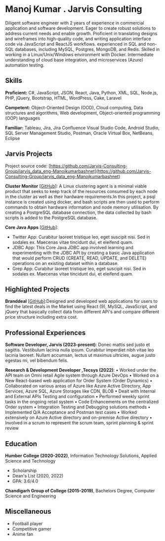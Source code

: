 # Manoj Kumar . Jarvis Consulting

Diligent software engineer with 2 years of experience in commercial application and software development. Eager to create robust solutions to address current needs and enable growth. Proficient in translating designs and wireframes into high-quality code, and writing application interface code via JavaScript and ReactJS workflows. experienced in SQL and non-SQL databases, including MySQL, Postgres, MongoDB, and Redis. Skilled in working in a Linux/Unix/Windows environment with Docker. Intermediate understanding of cloud base integration, and microservices (Azure) automation testing.

## Skills

**Proficient:**  C#, JavaScript, JSON, React, Java, Python, XML, SQL, Node.js, PHP, jQuery, Bootstrap, HTML, WordPress, Cake, Laravel

**Competent:** Object-Oriented Design (OOD), Cloud computing, Data structures and algorithms, Web development, Object-oriented programming (OOP) languages

**Familiar:**  Tableau, Jira, Jira Confluence Visual Studio Code, Android Studio, SQL Server Management Studio, Postman, Oracle Virtual Box, NetBeans, Eclipse

## Jarvis Projects

Project source code: [https://github.com/Jarvis-Consulting-Group/jarvis_data_eng-Manojkumarbashnet](https://github.com/Jarvis-Consulting-Group/jarvis_data_eng-Manojkumarbashnet)


**Cluster Monitor** [[GitHub](https://github.com/Jarvis-Consulting-Group/jarvis_data_eng-Manojkumarbashnet/tree/master/linux_sql)]: A Linux clustering agent is a minimal viable product that seeks to keep track of the resources consumed by each node in the cluster as well as their hardware requirements.In this project, a psql instance is created using docker, and bash scripts are then used to perform commands to obtain hardware information and node memory utilisation.
By creating a PostgreSQL database connection, the data collected by bash scripts is added to the PostgreSQL database.

**Core Java Apps** [[GitHub](https://github.com/Jarvis-Consulting-Group/jarvis_data_eng-Manojkumarbashnet/tree/master/core_java)]:
      
  - Twitter App: Curabitur laoreet tristique leo, eget suscipit nisi. Sed in sodales ex. Maecenas vitae tincidunt dui, et eleifend quam.
  - JDBC App: This Core Java JDBC app involved learning and experimenting with the JDBC API by creating a basic 
Java application that would perform CRUD (CREATE, READ, UPDATE, and DELETE) operations on an existing dataset within a database. 
  - Grep App: Curabitur laoreet tristique leo, eget suscipit nisi. Sed in sodales ex. Maecenas vitae tincidunt dui, et eleifend quam.

<!-- **Springboot App** [[GitHub](https://github.com/Jarvis-Consulting-Group/jarvis_data_eng-Manojkumarbashnet/tree/master/springboot)]: Not Started

**Python Data Analytics** [[GitHub](https://github.com/Jarvis-Consulting-Group/jarvis_data_eng-Manojkumarbashnet/tree/master/python_data_anlytics)]: Not Started

**Hadoop** [[GitHub](https://github.com/Jarvis-Consulting-Group/jarvis_data_eng-Manojkumarbashnet/tree/master/hadoop)]: Not Started

**Spark** [[GitHub](https://github.com/Jarvis-Consulting-Group/jarvis_data_eng-Manojkumarbashnet/tree/master/spark)]: Not Started

**Cloud/DevOps** [[GitHub](https://github.com/Jarvis-Consulting-Group/jarvis_data_eng-Manojkumarbashnet/tree/master/cloud_devops)]: Not Started -->


## Highlighted Projects
**Branddeal** [[GitHub](https://github.com/jarviscanada/jarvis_profile_builder)]:Designed and developed web applications for users to find the latest deals in the Market using React (9), MySQL, JavaScript, and jQuery that basically collect data from different APi's and compare different price structure including extra cost.


## Professional Experiences

**Software Developer, Jarvis (2023-present)**: Donec mattis sed justo et sagittis. Vestibulum lacinia nulla ipsum. Curabitur imperdiet nibh vitae leo lacinia laoreet. Nullam accumsan, lectus ut maximus ultricies, augue justo egestas mi, vel bibendum felis.

**Research & Development Developer	,Tecsys (2022)**: 
•	Worked under the API team on Omni retail Agile system through Azure DevOps 
•	Worked on a New React-based web application for Order System (Order Dynamics)
•	Collaborated on various areas of Azure like Azure Active Directory, App Services, Azure SQL, Azure Storages like CDN, BLOB
•	Dealt with Internal and External APIs Testing and configuration 
•	Performed weekly sprint tasks in the ongoing retail system 
•	Code Enhancements on the centralized Order system
•	Integration Testing and Debugging solutions methods 
•	Implemented Q/A Acceptance and Postman test cases
•	Worked extensively on Azure Active directory and on-premise Active directory
•	Involved in a scrum to represent the scrum team, sprint planning & sprint review


## Education
**Humber College (2020-2022)**, Information Technology Solutions, Applied Science and Technology
- Scholarship
- Dean's List (2020, 2022)
- GPA: 3.6/4.0

**Chandigarh Group of College (2015-2019)**, Bachelors Degree, Computer Science and Engineering


## Miscellaneous
- Football player
- Competitive gamer
- Anime fan